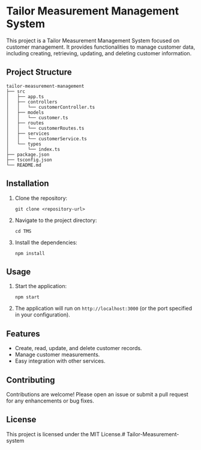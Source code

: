 # Tailor Measurement Management System

This project is a Tailor Measurement Management System focused on customer management. It provides functionalities to manage customer data, including creating, retrieving, updating, and deleting customer information.

## Project Structure

```
tailor-measurement-management
├── src
│   ├── app.ts
│   ├── controllers
│   │   └── customerController.ts
│   ├── models
│   │   └── customer.ts
│   ├── routes
│   │   └── customerRoutes.ts
│   ├── services
│   │   └── customerService.ts
│   └── types
│       └── index.ts
├── package.json
├── tsconfig.json
└── README.md
```

## Installation

1. Clone the repository:
   ```
   git clone <repository-url>
   ```
2. Navigate to the project directory:
   ```
   cd TMS
   ```
3. Install the dependencies:
   ```
   npm install
   ```

## Usage

1. Start the application:
   ```
   npm start
   ```
2. The application will run on `http://localhost:3000` (or the port specified in your configuration).

## Features

- Create, read, update, and delete customer records.
- Manage customer measurements.
- Easy integration with other services.

## Contributing

Contributions are welcome! Please open an issue or submit a pull request for any enhancements or bug fixes.

## License

This project is licensed under the MIT License.# Tailor-Measurement-system
